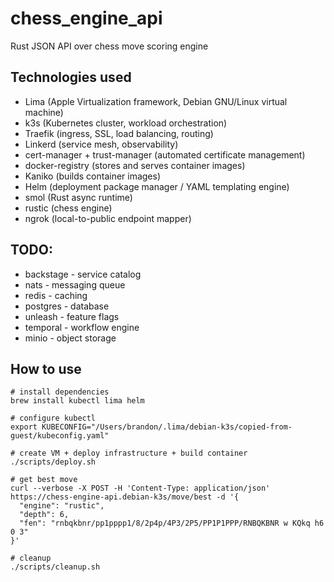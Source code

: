 # chess_engine_api

Rust JSON API over chess move scoring engine

## Technologies used

- Lima (Apple Virtualization framework, Debian GNU/Linux virtual machine)
- k3s (Kubernetes cluster, workload orchestration)
- Traefik (ingress, SSL, load balancing, routing)
- Linkerd (service mesh, observability)
- cert-manager + trust-manager (automated certificate management)
- docker-registry (stores and serves container images)
- Kaniko (builds container images)
- Helm (deployment package manager / YAML templating engine)
- smol (Rust async runtime)
- rustic (chess engine)
- ngrok (local-to-public endpoint mapper)

## TODO:

* backstage - service catalog
* nats - messaging queue
* redis - caching
* postgres - database
* unleash - feature flags
* temporal - workflow engine
* minio - object storage

## How to use

```shell
# install dependencies
brew install kubectl lima helm

# configure kubectl
export KUBECONFIG="/Users/brandon/.lima/debian-k3s/copied-from-guest/kubeconfig.yaml"

# create VM + deploy infrastructure + build container
./scripts/deploy.sh

# get best move
curl --verbose -X POST -H 'Content-Type: application/json' https://chess-engine-api.debian-k3s/move/best -d '{
  "engine": "rustic",
  "depth": 6,
  "fen": "rnbqkbnr/pp1pppp1/8/2p4p/4P3/2P5/PP1P1PPP/RNBQKBNR w KQkq h6 0 3"
}'

# cleanup
./scripts/cleanup.sh
```
